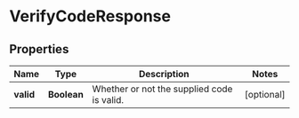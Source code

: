 

# VerifyCodeResponse


## Properties

| Name | Type | Description | Notes |
|------------ | ------------- | ------------- | -------------|
|**valid** | **Boolean** | Whether or not the supplied code is valid. |  [optional] |




